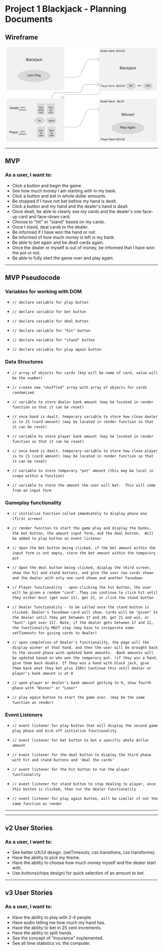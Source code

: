 # Project 1 Blackjack - Planning Documents

## Wireframe

![wireframe](./images/wireframe.png)

---

## MVP

### As a user, I want to:

- Click a button and begin the game.
- See how much money I am starting with in my bank.
- Click a button and bet in whole dollar amounts.
- Be stopped if I have not bet before my hand is dealt.
- Click a button and my hand and the dealer's hand is dealt.
- Once dealt, be able to clearly see my cards and the dealer's one face-up card and face-down card.
- Choose to "hit" or "stand" based on my cards.
- Once I stand, deal cards to the dealer.
- Be informed if I have won the hand or not.
- Be informed of how much money is left in my bank.
- Be able to bet again and be dealt cards again.
- Once the dealer or myself is out of money, be informed that I have won the pot or not.
- Be able to fully start the game over and play again.

---

## MVP Pseudocode

### Variables for working with DOM

- `// declare variable for play button`

- `// declare variable for bet button `

- `// declare variable for deal button `

- `// declare variable for "hit" button `

- `// declare variable for "stand" button `

- `// declare variable for play again button `

### Data Structures

- `// array of objects for cards (key will be name of card, value will be the number)`

- `// create new "shuffled" array with array of objects for cards randomized `

- `// variable to store dealer bank amount (may be located in render function so that it can be reset) `

- `// once hand is dealt, temporary variable to store how close dealer is to 21 (card amount) (may be located in render function so that it can be reset) `

- `// variable to store player bank amount (may be located in render function so that it can be reset) `

- `// once hand is dealt, temporary variable to store how close player is to 21 (card amount) (may be located in render function so that it can be reset) `

- `// variable to store temporary "pot" amount (this may be local in scope within a function)`

- `// variable to store the amount the user will bet.  This will come from an input form`

### Gameplay functionality

- `// initialize function called immediately to display phase one (first screen)`

- `// render function to start the game play and display the banks, the bet button, the amount input form, and the deal button.  Will be added to play button as event listener `

- `// Upon the bet button being clicked, if the bet amount within the input form is not empty, store the bet amount within the temporary pot `

- `// Upon the deal button being clicked, display the third screen, show the hit and stand buttons, and give the user two cards shown and the dealer with only one card shown and another facedown`

- `// Player functionality - upon clicking the hit button, the user will be given a random "card". They can continue to click hit until they either bust (get over 21), get 21, or click the stand button `

- `// Dealer functionality - to be called once the stand button is clicked. Dealer's facedown card will show. Cards will be "given" to the dealer until they get between 17 and 20, get 21 and win, or "bust" (get over 21). Note, if the dealer gets between 17 and 21, the functionality MUST stop (may have to incoporate some setTimeouts for giving cards to dealer)`

- `// upon completion of Dealer's functionality, the page will the display winner of that hand, and then the user will be brought back to the second phase with updated bank amounts.  Bank amounts will be updated based on who won the temporary pot. (if they win a hand, give them back double. If they win a hand with black jack, give them back what they bet plus 150%) Continue this until dealer or player's bank amount is at 0 `

- `// upon player or dealer's bank amount getting to 0, show fourth phase with "Winner" or "Loser" `

- `// play again button to start the game over. (may be the same function as render)`

### Event Listeners

- `// event listener for play button that will display the second game play phase and kick off initialize functionality `

- `// event listener for bet button to bet a specific whole dollar amount`

- `// event listener for the deal button to display the third phase with hit and stand buttons and 'deal the cards' `
- `// event listener for the hit button to run the player functionality `

- `// event listener for stand button to stop dealing to player, once this button is clicked, then run the dealer functionality`

- `// event listener for play again button, will be similar if not the same function as render`

---

---

## v2 User Stories

### As a user, I want to:

- See better UX/UI design. (setTimeouts, css transitions, css transforms).
- Have the ability to pick my theme.
- Have the ability to choose how much money myself and the dealer start with.
- Use buttons(chips design) for quick selection of an amount to bet.

---

## v3 User Stories

### As a user, I want to:

- Have the ability to play with 2-4 people.
- Have audio telling me how much my hand has.
- Have the ability to bet in 25 cent increments.
- Have the ability to split hands.
- See the concept of "insurance" implemented.
- See all time statistics vs. the computer.
